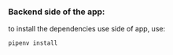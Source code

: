 ### Backend side of the app:
to install the dependencies use side of app, use:
```bash
pipenv install
```